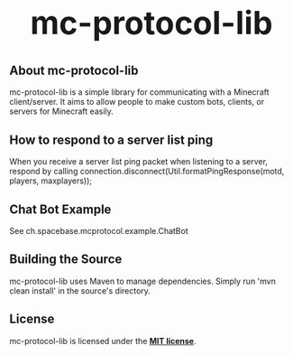 <b><center><h1>mc-protocol-lib</h></center></b>
==========



<b>About mc-protocol-lib</b>
--------

mc-protocol-lib is a simple library for communicating with a Minecraft client/server. It aims to allow people to make custom bots, clients, or servers for Minecraft easily.


<b>How to respond to a server list ping</b>
--------

When you receive a server list ping packet when listening to a server, respond by calling connection.disconnect(Util.formatPingResponse(motd, players, maxplayers));


<b>Chat Bot Example</b>
--------

See ch.spacebase.mcprotocol.example.ChatBot


<b>Building the Source</b>
--------

mc-protocol-lib uses Maven to manage dependencies. Simply run 'mvn clean install' in the source's directory.


<b>License</b>
---------

mc-protocol-lib is licensed under the <b>[MIT license](http://www.opensource.org/licenses/mit-license.html)</b>.
